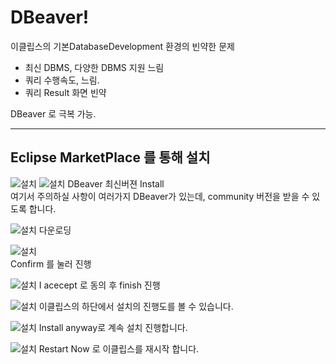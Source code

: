 # DBeaver!

이클립스의 기본DatabaseDevelopment 환경의 빈약한 문제

- 최신 DBMS, 다양한 DBMS 지원 느림
- 쿼리 수행속도, 느림.
- 쿼리 Result 화면 빈약

DBeaver 로 극복 가능.

---

## Eclipse MarketPlace 를 통해 설치

![설치](./images/DBeaver설치1.png)
![설치](./images/DBeaver설치2.png)
DBeaver 최신버젼 Install  
여기서 주의하실 사항이 여러가지 DBeaver가 있는데, community 버전을 받을 수 있도록 합니다.

![설치](./images/DBeaver설치3.png)
다운로딩

![설치](./images/DBeaver설치4.png)  
Confirm 를 눌러 진행

![설치](./images/DBeaver설치5.png)
I acecept 로 동의 후 finish 진행

![설치](./images/DBeaver설치6.png)
이클립스의 하단에서 설치의 진행도를 볼 수 있습니다.

![설치](./images/DBeaver설치7.png)
Install anyway로 계속 설치 진행합니다.

![설치](./images/DBeaver설치8.png)
Restart Now 로 이클립스를 재시작 합니다.
